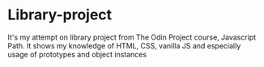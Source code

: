 # Library-project
It's my attempt on library project from The Odin Project course, Javascript Path. It shows my knowledge of HTML, CSS, vanilla JS and especially usage of prototypes and object instances
